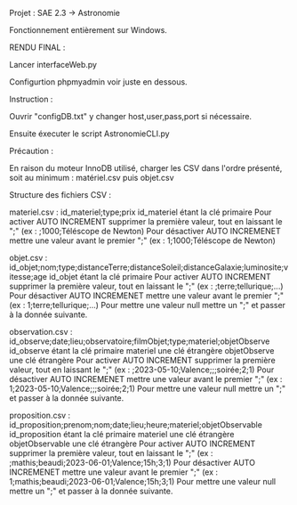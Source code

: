 Projet : SAE 2.3 -> Astronomie

Fonctionnement entièrement sur Windows.

RENDU FINAL :

Lancer interfaceWeb.py

Configurtion phpmyadmin voir juste en dessous.


Instruction :

Ouvrir "configDB.txt" y changer host,user,pass,port si nécessaire.

Ensuite éxecuter le script AstronomieCLI.py

Précaution : 

En raison du moteur InnoDB utilisé, charger les CSV dans l'ordre présenté, soit au minimum : matériel.csv puis objet.csv


Structure des fichiers CSV :

materiel.csv : id_materiel;type;prix
id_materiel étant la clé primaire
Pour activer AUTO INCREMENT supprimer la première valeur, tout en laissant le ";" (ex :  ;1000;Téléscope de Newton)
           Pour désactiver AUTO INCREMENET mettre une valeur avant le premier ";" (ex : 1;1000;Téléscope de Newton)

objet.csv : id_objet;nom;type;distanceTerre;distanceSoleil;distanceGalaxie;luminosite;vitesse;age
id_objet étant la clé primaire
Pour activer AUTO INCREMENT supprimer la première valeur, tout en laissant le ";" (ex :  ;terre;tellurique;...)
           Pour désactiver AUTO INCREMENET mettre une valeur avant le premier ";" (ex : 1;terre;tellurique;...)
Pour mettre une valeur null mettre un ";" et passer à la donnée suivante.

observation.csv : id_observe;date;lieu;observatoire;filmObjet;type;materiel;objetObserve
id_observe étant la clé primaire
materiel une clé étrangère
objetObserve une clé étrangère
Pour activer AUTO INCREMENT supprimer la première valeur, tout en laissant le ";" (ex :  ;2023-05-10;Valence;;;soirée;2;1)
           Pour désactiver AUTO INCREMENET mettre une valeur avant le premier ";" (ex : 1;2023-05-10;Valence;;;soirée;2;1)
Pour mettre une valeur null mettre un ";" et passer à la donnée suivante.

proposition.csv : id_proposition;prenom;nom;date;lieu;heure;materiel;objetObservable
id_proposition étant la clé primaire
materiel une clé étrangère
objetObservable une clé étrangère
Pour activer AUTO INCREMENT supprimer la première valeur, tout en laissant le ";" (ex :  ;mathis;beaudi;2023-06-01;Valence;15h;3;1)
           Pour désactiver AUTO INCREMENET mettre une valeur avant le premier ";" (ex : 1;mathis;beaudi;2023-06-01;Valence;15h;3;1)
Pour mettre une valeur null mettre un ";" et passer à la donnée suivante.